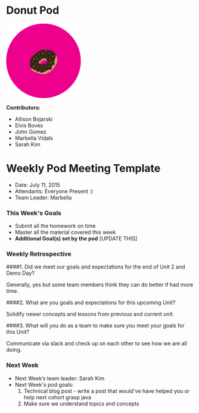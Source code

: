 
# Donut Pod

![donut](pods-donut.png)

**Contributors:**

* Allison Bojarski
* Elvis Boves
* John Gomez
* Marbella Vidals
* Sarah Kim


# Weekly Pod Meeting Template

* Date: July 11, 2015
* Attendants:  Everyone Present :)
* Team Leader: Marbella 

### This Week's Goals

* Submit all the homework on time
* Master all the material covered this week
* **Additional Goal(s) set by the pod** [UPDATE THIS]

### Weekly Retrospective

####1. Did we meet our goals and expectations for the end of Unit 2 and Demo Day?

Generally, yes but some team members think they can do better if had more time. 

####2. What are you goals and expectations for this upcoming Unit?    

Solidify newer concepts and lessons from previous and current unit.

####3. What will you do as a team to make sure you meet your goals for this Unit?    

Communicate via slack and check up on each other to see how we are all doing.


### Next Week

* Next Week’s team leader: Sarah Kim
* Next Week's pod goals:
  1. Technical blog post - write a post that would've have helped you or help next cohort grasp java
  2. Make sure we understand topics and concepts


